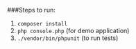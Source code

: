 ###Steps to run:
1. ```composer install```
2. ```php console.php``` (for demo application)
3. ```./vendor/bin/phpunit``` (to run tests)